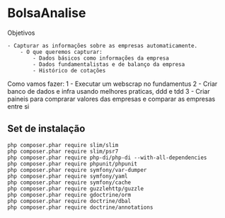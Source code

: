 BolsaAnalise
========

Objetivos

    - Capturar as informações sobre as empresas automaticamente.
        - O que queremos capturar:
            - Dados básicos como informações da empresa
            - Dados fundamentalistas e de balanço da empresa
            - Histórico de cotações

Como vamos fazer:
    1 - Executar um webscrap no fundamentus
    2 - Criar banco de dados e infra usando melhores praticas, ddd e tdd
    3 - Criar paineis para comprarar valores das empresas e comparar as empresas entre si

## Set de instalação

```
php composer.phar require slim/slim
php composer.phar require slim/psr7
php composer.phar require php-di/php-di --with-all-dependencies
php composer.phar require phpunit/phpunit
php composer.phar require symfony/var-dumper
php composer.phar require symfony/yaml
php composer.phar require symfony/cache
php composer.phar require guzzlehttp/guzzle
php composer.phar require gdoctrine/orm
php composer.phar require doctrine/dbal
php composer.phar require doctrine/annotations

```

